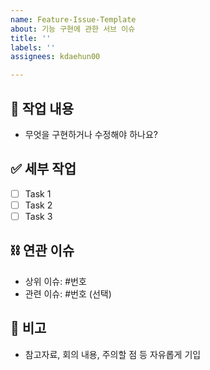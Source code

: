 ```yaml
---
name: Feature-Issue-Template
about: 기능 구현에 관한 서브 이슈
title: ''
labels: ''
assignees: kdaehun00

---
```


## 📝 작업 내용
- 무엇을 구현하거나 수정해야 하나요?

## ✅ 세부 작업
- [ ] Task 1
- [ ] Task 2
- [ ] Task 3

## ⛓ 연관 이슈
- 상위 이슈: #번호
- 관련 이슈: #번호 (선택)

## 💬 비고
- 참고자료, 회의 내용, 주의할 점 등 자유롭게 기입
